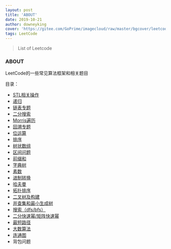 ```yaml
---
layout: post
title: 'ABOUT'
date: 2019-10-21
author: downeyking
cover: 'https://gitee.com/GoPrime/imagecloud/raw/master/bgcover/leetcode.jpg'
tags: LeetCode
---
```



> List of Leetcode

### ABOUT

LeetCode的一些常见算法框架和相关题目

目录：

- [STL相关操作](https://downeyking.com/2020/09/24/C++STL.html)
- [递归](https://downeyking.com/2020/10/20/recursion.html)
- [链表专题](https://downeyking.com/2020/10/20/linked-list.html)
- [二分搜索](https://downeyking.com/2020/10/20/binary-search.html)
- [Morris遍历](https://downeyking.com/2020/09/25/morris-traverse.html)
- [回溯专题](https://downeyking.com/2020/09/25/depth-first-search.html)
- [位运算](https://downeyking.com/2020/10/22/bit-operation.html)
- [排序](https://downeyking.com/2020/10/23/sort.html)
- [树状数组](https://downeyking.com/2020/10/28/binary-index-tree.html)
- [区间问题](https://downeyking.com/2020/11/02/interval-problem.html)
- [前缀和](https://downeyking.com/2021/03/01/prefix-sum.html)
- [字典树](https://downeyking.com/2021/04/14/tire-tree.html)
- [素数](https://downeyking.com/2021/04/16/prime-num.html)
- [进制转换](https://downeyking.com/2021/04/20/base-conversion.html)
- [哈夫曼](https://downeyking.com/2021/08/30/huffman-tree.html)
- [拓扑排序](https://downeyking.com/2021/08/30/topo-sort.html)
- [二叉树及构建](https://downeyking.com/2021/08/30/creat-binary-tree.html)
- [并查集和最小生成树](https://downeyking.com/2021/08/30/minimum-spanning-tree.html)
- [搜索（dfs/bfs）](https://downeyking.com/2021/08/30/bfs-dfs.html)
- [二分快速幂/矩阵快速幂](https://downeyking.com/2021/08/30/fast-pow.html)
- [最短路径](https://downeyking.com/2021/08/30/shortest-path.html)
- [大数算法](https://downeyking.com/2021/08/30/big-num.html)
- [连通图](https://downeyking.com/2021/08/30/connected-graph.html)
- 背包问题







